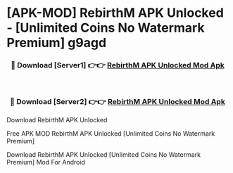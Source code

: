 # [APK-MOD] RebirthM APK Unlocked - [Unlimited Coins No Watermark Premium] g9agd



<div align="center">
<h3>🔴 Download [Server1] 👉👉 <a href="https://momento.my/?title=RebirthM_APK_Unlocked">RebirthM APK Unlocked Mod Apk</a></h3><br>

<h3>🔴 Download [Server2] 👉👉 <a href="https://momento.my/?title=RebirthM_APK_Unlocked">RebirthM APK Unlocked Mod Apk</a></h3>
</div>



Download RebirthM APK Unlocked 

Free APK MOD RebirthM APK Unlocked [Unlimited Coins No Watermark Premium]

Download RebirthM APK Unlocked [Unlimited Coins No Watermark Premium] Mod For Android
